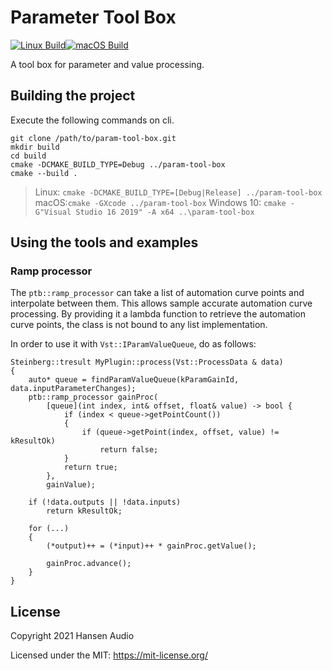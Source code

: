 # Parameter Tool Box
[![Linux Build](https://github.com/hansen-audio/param-tool-box/actions/workflows/cmake_linux.yml/badge.svg)](https://github.com/hansen-audio/param-tool-box/actions/workflows/cmake_linux.yml)[![macOS Build](https://github.com/hansen-audio/param-tool-box/actions/workflows/cmake_macos.yml/badge.svg)](https://github.com/hansen-audio/param-tool-box/actions/workflows/cmake_macos.yml)

A tool box for parameter and value processing.

## Building the project

Execute the following commands on cli.

```
git clone /path/to/param-tool-box.git
mkdir build
cd build
cmake -DCMAKE_BUILD_TYPE=Debug ../param-tool-box
cmake --build .
```

> Linux: ```cmake -DCMAKE_BUILD_TYPE=[Debug|Release] ../param-tool-box```
> macOS:```cmake -GXcode ../param-tool-box```
> Windows 10: ```cmake -G"Visual Studio 16 2019" -A x64 ..\param-tool-box```

## Using the tools and examples

### Ramp processor

The ```ptb::ramp_processor``` can take a list of automation curve points and interpolate between them. This allows sample accurate automation curve processing. By providing it a lambda function to retrieve the automation curve points, the class is not bound to any list implementation.

In order to use it with ```Vst::IParamValueQueue```, do as follows:

```
Steinberg::tresult MyPlugin::process(Vst::ProcessData & data)
{
    auto* queue = findParamValueQueue(kParamGainId, data.inputParameterChanges);
    ptb::ramp_processor gainProc(
        [queue](int index, int& offset, float& value) -> bool {
            if (index < queue->getPointCount())
            {
                if (queue->getPoint(index, offset, value) != kResultOk)
                    return false;
            }
            return true;
        },
        gainValue);

    if (!data.outputs || !data.inputs)
        return kResultOk;

    for (...)
    {
        (*output)++ = (*input)++ * gainProc.getValue();

        gainProc.advance();
    }
}
```

## License

Copyright 2021 Hansen Audio

Licensed under the MIT: https://mit-license.org/
